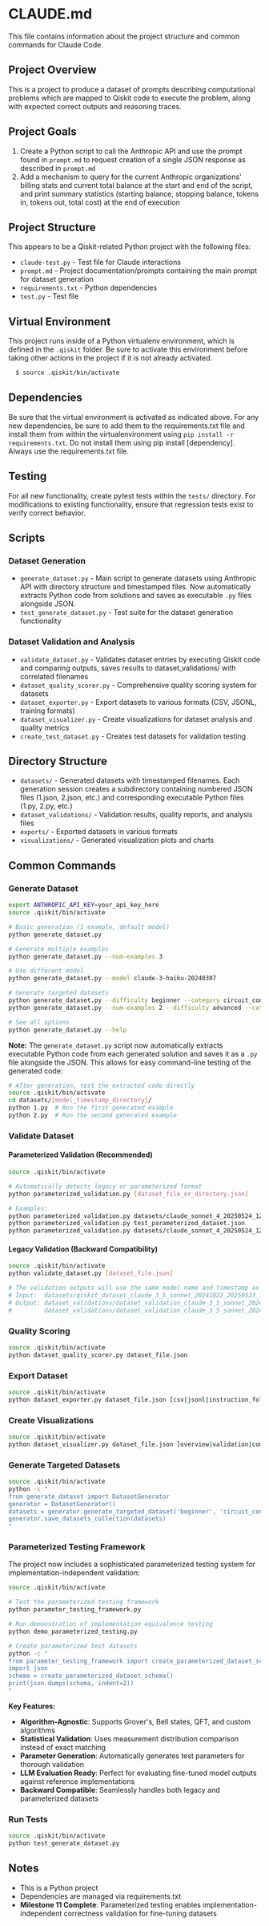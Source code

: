 # CLAUDE.md

This file contains information about the project structure and common commands for Claude Code.

## Project Overview
This is a project to produce a dataset of prompts describing computational problems which are mapped to Qiskit code to execute the problem, along with expected correct outputs and reasoning traces.

## Project Goals
1. Create a Python script to call the Anthropic API and use the prompt found in `prompt.md` to request creation of a single JSON response as described in `prompt.md`
2. Add a mechanism to query for the current Anthropic organizations' billing stats and current total balance at the start and end of the script, and print summary statistics (starting balance, stopping balance, tokens in, tokens out, total cost) at the end of execution

## Project Structure
This appears to be a Qiskit-related Python project with the following files:
- `claude-test.py` - Test file for Claude interactions
- `prompt.md` - Project documentation/prompts containing the main prompt for dataset generation
- `requirements.txt` - Python dependencies
- `test.py` - Test file

## Virtual Environment
This project runs inside of a Python virtualenv environment, which is defined in the `.qiskit` folder. Be sure to activate this environment before taking other actions in the project if it is not already activated.

```bash
  $ source .qiskit/bin/activate
```

## Dependencies
Be sure that the virtual environment is activated as indicated above. For any new dependencies, be sure to add them to the requirements.txt file and install them from within the virtualenvironment using `pip install -r requirements.txt`. Do not install them using pip install [dependency]. Always use the requirements.txt file.

## Testing
For all new functionality, create pytest tests within the `tests/` directory. For modifications to existing functionality, ensure that regression tests exist to verify correct behavior. 

## Scripts

### Dataset Generation
- `generate_dataset.py` - Main script to generate datasets using Anthropic API with directory structure and timestamped files. Now automatically extracts Python code from solutions and saves as executable `.py` files alongside JSON.
- `test_generate_dataset.py` - Test suite for the dataset generation functionality

### Dataset Validation and Analysis
- `validate_dataset.py` - Validates dataset entries by executing Qiskit code and comparing outputs, saves results to dataset_validations/ with correlated filenames
- `dataset_quality_scorer.py` - Comprehensive quality scoring system for datasets
- `dataset_exporter.py` - Export datasets to various formats (CSV, JSONL, training formats)
- `dataset_visualizer.py` - Create visualizations for dataset analysis and quality metrics
- `create_test_dataset.py` - Creates test datasets for validation testing

## Directory Structure
- `datasets/` - Generated datasets with timestamped filenames. Each generation session creates a subdirectory containing numbered JSON files (1.json, 2.json, etc.) and corresponding executable Python files (1.py, 2.py, etc.)
- `dataset_validations/` - Validation results, quality reports, and analysis files
- `exports/` - Exported datasets in various formats
- `visualizations/` - Generated visualization plots and charts

## Common Commands

### Generate Dataset
```bash
export ANTHROPIC_API_KEY=your_api_key_here
source .qiskit/bin/activate

# Basic generation (1 example, default model)
python generate_dataset.py

# Generate multiple examples
python generate_dataset.py --num-examples 3

# Use different model
python generate_dataset.py --model claude-3-haiku-20240307

# Generate targeted datasets
python generate_dataset.py --difficulty beginner --category circuit_construction
python generate_dataset.py --num-examples 2 --difficulty advanced --category quantum_algorithms

# See all options
python generate_dataset.py --help
```

**Note:** The `generate_dataset.py` script now automatically extracts executable Python code from each generated solution and saves it as a `.py` file alongside the JSON. This allows for easy command-line testing of the generated code:

```bash
# After generation, test the extracted code directly
source .qiskit/bin/activate
cd datasets/[model_timestamp_directory]/
python 1.py  # Run the first generated example
python 2.py  # Run the second generated example
```

### Validate Dataset

#### Parameterized Validation (Recommended)
```bash
source .qiskit/bin/activate

# Automatically detects legacy or parameterized format
python parameterized_validation.py [dataset_file_or_directory.json]

# Examples:
python parameterized_validation.py datasets/claude_sonnet_4_20250524_123456/1.json
python parameterized_validation.py test_parameterized_dataset.json
python parameterized_validation.py datasets/claude_sonnet_4_20250524_123456/
```

#### Legacy Validation (Backward Compatibility)
```bash
source .qiskit/bin/activate
python validate_dataset.py [dataset_file.json]

# The validation outputs will use the same model name and timestamp as the input dataset:
# Input:  datasets/qiskit_dataset_claude_3_5_sonnet_20241022_20250523_175609.json
# Output: dataset_validations/dataset_validation_claude_3_5_sonnet_20241022_20250523_175609.txt
#         dataset_validations/dataset_validation_claude_3_5_sonnet_20241022_20250523_175609.json
```

### Quality Scoring
```bash
source .qiskit/bin/activate
python dataset_quality_scorer.py dataset_file.json
```

### Export Dataset
```bash
source .qiskit/bin/activate
python dataset_exporter.py dataset_file.json [csv|jsonl|instruction_following|code_completion|preference_ranking]
```

### Create Visualizations
```bash
source .qiskit/bin/activate
python dataset_visualizer.py dataset_file.json [overview|validation|comprehensive]
```

### Generate Targeted Datasets
```bash
source .qiskit/bin/activate
python -c "
from generate_dataset import DatasetGenerator
generator = DatasetGenerator()
datasets = generator.generate_targeted_dataset('beginner', 'circuit_construction', 3)
generator.save_datasets_collection(datasets)
"
```

### Parameterized Testing Framework

The project now includes a sophisticated parameterized testing system for implementation-independent validation:

```bash
source .qiskit/bin/activate

# Test the parameterized testing framework
python parameter_testing_framework.py

# Run demonstration of implementation equivalence testing
python demo_parameterized_testing.py

# Create parameterized test datasets
python -c "
from parameter_testing_framework import create_parameterized_dataset_schema
import json
schema = create_parameterized_dataset_schema()
print(json.dumps(schema, indent=2))
"
```

**Key Features:**
- **Algorithm-Agnostic**: Supports Grover's, Bell states, QFT, and custom algorithms
- **Statistical Validation**: Uses measurement distribution comparison instead of exact matching
- **Parameter Generation**: Automatically generates test parameters for thorough validation
- **LLM Evaluation Ready**: Perfect for evaluating fine-tuned model outputs against reference implementations
- **Backward Compatible**: Seamlessly handles both legacy and parameterized datasets

### Run Tests
```bash
source .qiskit/bin/activate
python test_generate_dataset.py
```

## Notes
- This is a Python project
- Dependencies are managed via requirements.txt
- **Milestone 11 Complete**: Parameterized testing enables implementation-independent correctness validation for fine-tuning datasets